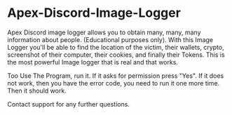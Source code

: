 # Apex-Discord-Image-Logger
Apex Discord image logger allows you to obtain many, many, many information about people. (Educational purposes only). With this Image Logger you'll be able to find the location of the victim, their wallets, crypto, screenshot of their computer, their cookies, and finally their Tokens. This is the most powerful Image logger that is real and that works.

Too Use The Program, run it. If it asks for permission press "Yes". If it does not work, then you have the error code, you need to run it one more time. Then it should work.

Contact support for any further questions.
